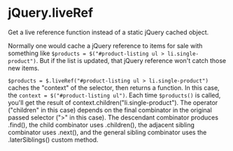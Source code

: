 jQuery.liveRef
==============

Get a live reference function instead of a static jQuery cached object.

Normally one would cache a jQuery reference to items for sale with something like `$products = $("#product-listing ul > li.single-product")`. But if the list is updated, that jQuery reference won't catch those new items.

`$products = $.liveRef("#product-listing ul > li.single-product")` caches the "context" of the selector, then returns a function. In this case, the `context = $("#product-listing ul")`. Each time `$products()` is called, you'll get the result of context.children("li.single-product"). The operator ("children" in this case) depends on the final combinator in the original passed selector (">" in this case). The descendant combinator produces .find(), the child combinator uses .children(), the adjacent sibling combinator uses .next(), and the general sibling combinator uses the .laterSiblings() custom method.